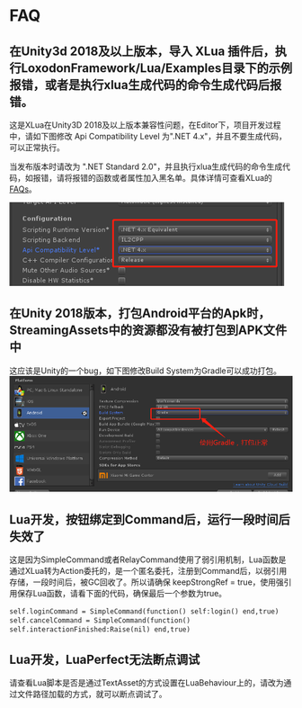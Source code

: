 # FAQ

## 在Unity3d 2018及以上版本，导入 XLua 插件后，执行LoxodonFramework/Lua/Examples目录下的示例报错，或者是执行xlua生成代码的命令生成代码后报错。

这是XLua在Unity3D 2018及以上版本兼容性问题，在Editor下，项目开发过程中，请如下图修改 Api Compatibility Level 为".NET 4.x"，并且不要生成代码，可以正常执行。

当发布版本时请改为 ".NET Standard 2.0"，并且执行xlua生成代码的命令生成代码，如报错，请将报错的函数或者属性加入黑名单。具体详情可查看XLua的[FAQs](https://github.com/Tencent/xLua/blob/master/Assets/XLua/Doc/faq.md)。

![](images/faq001.png)

## 在Unity 2018版本，打包Android平台的Apk时，StreamingAssets中的资源都没有被打包到APK文件中

这应该是Unity的一个bug，如下图修改Build System为Gradle可以成功打包。
![](images/faq002.png)

## Lua开发，按钮绑定到Command后，运行一段时间后失效了

这是因为SimpleCommand或者RelayCommand使用了弱引用机制，Lua函数是通过XLua转为Action委托的，是一个匿名委托，注册到Command后，以弱引用存储，一段时间后，被GC回收了。所以请确保 keepStrongRef = true，使用强引用保存Lua函数，请看下面的代码，确保最后一个参数为true。

	self.loginCommand = SimpleCommand(function() self:login() end,true)
	self.cancelCommand = SimpleCommand(function() self.interactionFinished:Raise(nil) end,true)
	

## Lua开发，LuaPerfect无法断点调试

请查看Lua脚本是否是通过TextAsset的方式设置在LuaBehaviour上的，请改为通过文件路径加载的方式，就可以断点调试了。
